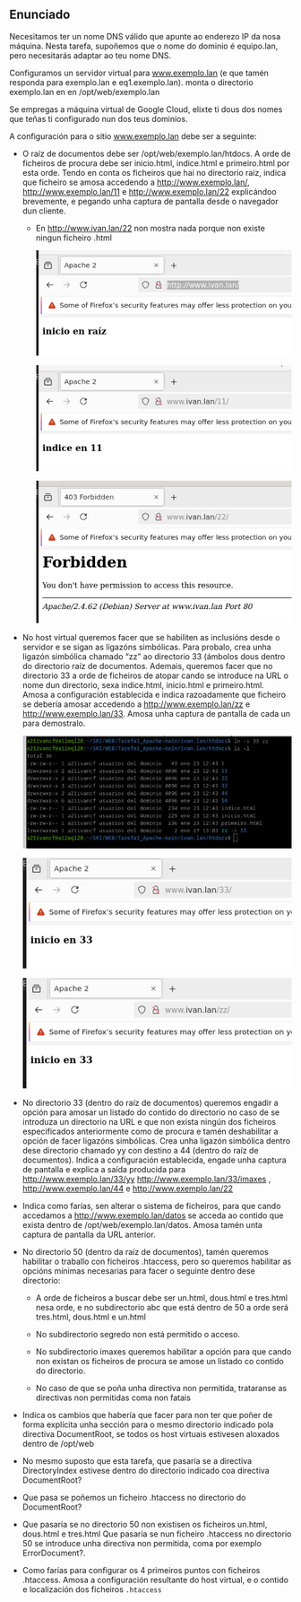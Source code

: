 ## Enunciado

Necesitamos ter un nome DNS válido que apunte ao enderezo IP da nosa máquina.  Nesta tarefa, supoñemos que o nome do dominio é equipo.lan, pero necesitarás adaptar ao teu nome DNS.

Configuramos un servidor virtual para www.exemplo.lan (e que tamén responda para exemplo.lan e eq1.exemplo.lan). monta o directorio exemplo.lan en  en /opt/web/exemplo.lan

Se empregas a máquina virtual de Google Cloud, elixte ti dous dos nomes que teñas ti configurado nun dos teus dominios.

A configuración para o sitio www.exemplo.lan debe ser a seguinte:

- O raíz de documentos debe ser /opt/web/exemplo.lan/htdocs. A orde de ficheiros de procura debe ser inicio.html, indice.html e primeiro.html por esta orde. Tendo en conta os ficheiros que hai no directorio raíz, indica que ficheiro se amosa accedendo a http://www.exemplo.lan/, http://www.exemplo.lan/11 e http://www.exemplo.lan/22 explicándoo brevemente, e pegando unha captura de pantalla desde o navegador dun cliente.

  - En http://www.ivan.lan/22 non mostra nada porque non existe ningun ficheiro .html

    ![imaxes](images/ej1.1.png)

    ![imaxes](images/ej1.2.png)

    ![imaxes](images/ej1.3.png)

- No host virtual queremos facer que se habiliten as inclusións desde o servidor e se sigan as ligazóns simbólicas. Para probalo, crea unha ligazón simbólica chamado “zz” ao directorio 33 (ámbolos dous dentro do directorio raíz de documentos. Ademais, queremos facer que no directorio 33 a orde de ficheiros de atopar cando se introduce na URL o nome dun directorio, sexa indice.html, inicio.html e primeiro.html. Amosa a configuración establecida e indica razoadamente que ficheiro se debería amosar accedendo a http://www.exemplo.lan/zz e http://www.exemplo.lan/33. Amosa unha captura de pantalla de cada un para demostralo.

    ![imaxes](images/ej2.1.png)

    ![imaxes](images/ej2.2.png)

    ![imaxes](images/ej2.3.png)

- No directorio 33 (dentro do raíz de documentos) queremos engadir a opción para amosar un listado do contido do directorio no caso de se introduza un directorio na URL e que non exista ningún dos ficheiros especificados anteriormente como de procura e tamén deshabilitar a opción de facer ligazóns simbólicas. Crea unha ligazón simbólica dentro dese directorio chamado yy con destino a 44 (dentro do raíz de documentos). Indica a configuración establecida, engade unha captura de pantalla e explica a saída producida para http://www.exemplo.lan/33/yy http://www.exemplo.lan/33/imaxes , http://www.exemplo.lan/44 e http://www.exemplo.lan/22
- Indica como farías, sen alterar o sistema de ficheiros, para que cando accedamos a http://www.exemplo.lan/datos se acceda ao contido que exista dentro de /opt/web/exemplo.lan/datos. Amosa tamén unta captura de pantalla da URL anterior.
- No directorio 50 (dentro da raíz de documentos), tamén queremos habilitar o traballo con ficheiros .htaccess, pero so queremos habilitar as opcións mínimas necesarias para facer o seguinte dentro dese directorio:
    - A orde de ficheiros a buscar debe ser un.html, dous.html e tres.html nesa orde, e no subdirectorio abc que está dentro de 50 a orde será tres.html, dous.html e un.html

    - No subdirectorio segredo non está permitido o acceso.

    - No subdirectorio imaxes queremos habilitar a opción para que cando non existan os ficheiros de procura se amose un listado co contido do directorio.

    - No caso de que se poña unha directiva non permitida, trataranse as directivas non permitidas coma non fatais

- Indica os cambios que habería que facer para non ter que poñer de forma explícita unha sección <Directory> para o mesmo directorio indicado pola directiva DocumentRoot, se todos os host virtuais estivesen aloxados dentro de /opt/web
- No mesmo suposto que esta tarefa, que pasaría se a directiva DirectoryIndex estivese dentro do directorio indicado coa directiva DocumentRoot?

- Que pasa se poñemos un ficheiro .htaccess no directorio do DocumentRoot?

- Que pasaría se no directorio 50 non existisen os ficheiros un.html, dous.html e tres.html
Que pasaría se nun ficheiro .htaccess no directorio 50 se introduce unha directiva non permitida, coma por exemplo ErrorDocument?.

- Como farías para configurar os 4 primeiros puntos con ficheiros .htaccess. Amosa a configuración resultante do host virtual, e o contido e localización dos ficheiros `.htaccess`
